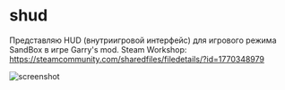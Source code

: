 # shud
Представляю HUD (внутриигровой интерфейс) для игрового режима SandBox в игре Garry's mod. 
Steam Workshop: https://steamcommunity.com/sharedfiles/filedetails/?id=1770348979

![screenshot](https://i.imgur.com/8PrLnk4.jpg)
